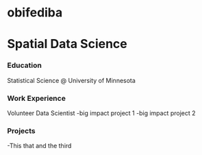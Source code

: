 # obifediba

# Spatial Data Science

### Education
Statistical Science @ University of Minnesota

### Work Experience
Volunteer Data Scientist
-big impact project 1
-big impact project 2

### Projects
-This that and the third
